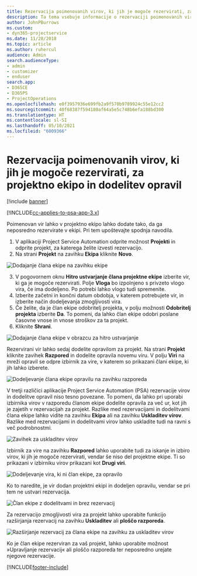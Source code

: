 ```yaml
---
title: Rezervacija poimenovanih virov, ki jih je mogoče rezervirati, za projektno ekipo in dodelitev opravil
description: Ta tema vsebuje informacije o rezervaciji poimenovanih virov projektne ekipe in njihovi dodelitvi opravilom.
author: JohnPBurrows
ms.custom:
- dyn365-projectservice
ms.date: 11/28/2018
ms.topic: article
ms.author: ruhercul
audience: Admin
search.audienceType:
- admin
- customizer
- enduser
search.app:
- D365CE
- D365PS
- ProjectOperations
ms.openlocfilehash: e0f3957936e699fb2a9f570b9789924c55e12cc2
ms.sourcegitcommit: 40f68387f594180af64a5e5c748b6efa188bd300
ms.translationtype: HT
ms.contentlocale: sl-SI
ms.lasthandoff: 05/10/2021
ms.locfileid: "6009366"
---
```

# <a name="book-named-bookable-resources-to-a-project-team-and-assign-tasks"></a>Rezervacija poimenovanih virov, ki jih je mogoče rezervirati, za projektno ekipo in dodelitev opravil 

[!include [banner](../includes/psa-now-project-operations.md)]

[!INCLUDE[cc-applies-to-psa-app-3.x](../includes/cc-applies-to-psa-app-3x.md)]

Poimenovan vir lahko v projektno ekipo lahko dodate tako, da ga neposredno rezervirate v ekipi. Pri tem upoštevajte spodnja navodila.

1. V aplikaciji Project Service Automation odprite možnost **Projekti** in odprite projekt, za katerega želite izvesti rezervacijo.
2. Na strani **Projekt** na zavihku **Ekipa** kliknite **Novo**. 

![Dodajanje člana ekipe na zavihku ekipe](media/RM-how-to-1.png)

3. V pogovornem oknu **Hitro ustvarjanje člana projektne ekipe** izberite vir, ki ga je mogoče rezervirati. Polje **Vloga** bo izpolnjeno s privzeto vlogo vira, če ima dodeljeno. Po potrebi lahko vlogo tudi spremenite. 
4. Izberite začetni in končni datum obdobja, v katerem potrebujete vir, in izberite način dodeljevanja zmogljivosti vira. 
5. Če želite, da je član ekipe odobritelj projekta, v polju možnosti **Odobritelj projekta** izberite **Da**. To pomeni, da lahko član ekipe odobri poslane časovne vnose in vnose stroškov za ta projekt. 
6. Kliknite **Shrani**.

![Dodajanje člana ekipe v obrazcu za hitro ustvarjanje](media/RM-how-to-2.png)


Rezervirani vir lahko sedaj dodelite opravilom za projekt. Na strani **Projekt** kliknite zavihek **Razpored** in dodelite opravila novemu viru. V polju **Viri** na mreži opravil se odpre izbirnik za vire, v katerem so prikazani člani ekipe, ki jih lahko izberete.

![Dodeljevanje člana ekipe opravilu na zavihku razporeda](media/RM-how-to-3.png)

V tretji različici aplikacije Project Service Automation (PSA) rezervacije virov in dodelitve opravil niso tesno povezane. To pomeni, da lahko pri uporabi izbirnika virov v razporedu članom ekipe dodelite opravila za več ur, kot jih je zajetih v rezervacijah za projekt.
Razlike med rezervacijami in dodelitvami člana ekipe lahko vidite na zavihku **Ekipa** ali na zavihku **Uskladitev virov**. Razlike med rezervacijami in dodelitvami virov lahko uskladite tudi na ravni s več podrobnostmi.

![Zavihek za uskladitev virov](media/RM-how-to-4.png)

Izbirnik za vire na zavihku **Razpored** lahko uporabite tudi za iskanje in izbiro virov, ki jih je mogoče rezervirati, vendar še niso del projektne ekipe. Ti so prikazani v izbirniku virov prikazani kot **Drugi viri**.

![Dodeljevanje vira, ki ni član ekipe, za opravilo](media/RM-how-to-5.png)

Ko to naredite, je vir dodan projektni ekipi in dodeljen opravilu, vendar se pri tem ne ustvari rezervacija.

![Član ekipe z dodelitvami in brez rezervacij](media/RM-how-to-6.png)

Za rezervacijo zmogljivosti vira za projekt lahko uporabite funkcijo razširjanja rezervacij na zavihku **Uskladitev** ali **ploščo razporeda**.

![Razširjanje rezervacij za člana ekipe na zavihku za uskladitev virov](media/RM-how-to-7.png)

Ko je član ekipe rezerviran za vaš projekt, lahko uporabite možnost »Upravljanje rezervacij« ali ploščo razporeda ter neposredno urejate njegove rezervacije.


[!INCLUDE[footer-include](../includes/footer-banner.md)]